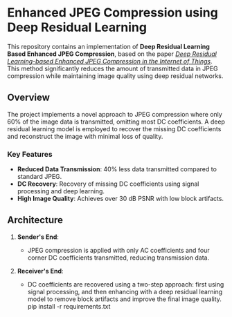 # Enhanced JPEG Compression using Deep Residual Learning

This repository contains an implementation of **Deep Residual Learning Based Enhanced JPEG Compression**, based on the paper [*Deep Residual Learning-based Enhanced JPEG Compression in the Internet of Things*](https://doi.org/10.1109/TII.2020.2994743). This method significantly reduces the amount of transmitted data in JPEG compression while maintaining image quality using deep residual networks.

## Overview

The project implements a novel approach to JPEG compression where only 60% of the image data is transmitted, omitting most DC coefficients. A deep residual learning model is employed to recover the missing DC coefficients and reconstruct the image with minimal loss of quality.

### Key Features
- **Reduced Data Transmission**: 40% less data transmitted compared to standard JPEG.
- **DC Recovery**: Recovery of missing DC coefficients using signal processing and deep learning.
- **High Image Quality**: Achieves over 30 dB PSNR with low block artifacts.

## Architecture

1. **Sender's End**:
   - JPEG compression is applied with only AC coefficients and four corner DC coefficients transmitted, reducing transmission data.
   
2. **Receiver's End**:
   - DC coefficients are recovered using a two-step approach: first using signal processing, and then enhancing with a deep residual learning model to remove block artifacts and improve the final image quality.
pip install -r requirements.txt

